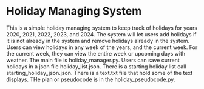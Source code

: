 # Holiday Managing System

This is a simple holiday managing system to keep track of holidays for years 2020, 2021, 2022, 2023, and 2024.
The system will let users add holidays if it is not already in the system and remove holidays already in the system.
Users can view holidays in any week of the years, and the current week. For the current week, they can view the entire week or upcoming days with weather. 
The main file is holiday_manager.py.
Users can save current holidays in a json file holiday_list.json.
There is a starting holiday list call starting_holiday_json.json.
There is a text.txt file that hold some of the text displays.
THe plan or pseudocode is in the holiday_pseudocode.py. 
